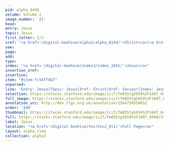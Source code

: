 ```yaml
---
pid: alpha_0448
volume: Volume 2
image_number: '21'
head: 
entry: Jesus
topic: Jesus
first_letter: I/J
xref: "<a href='/digital-beehive/alpha1/alpha_0144/'>Christ</a>|<a href='/digital-beehive/alpha4/alpha_0822/'>Saviour</a>"
see: 
page: 
add: 
type: 
index: "<a href='/digital-beehive/index3/index_1941/'>Jesus</a>"
insertion_xref: 
insertion: 
item: "#item-fc54ff4b7"
unparsed: 
line: 'Entry: Jesus|Topic: Jesus|Xref: Christ|Xref: Saviour|Index: Jesus|#item-fc54ff4b7'
selection: https://stacks.stanford.edu/image/iiif/fm855tg5659%2F1607_0488/315,887,3077,519/full/0/default.jpg
full_image: https://stacks.stanford.edu/image/iiif/fm855tg5659%2F1607_0488/full/full/0/default.jpg
annotation_uri: http://dev.llgc.org.uk/annotation/1564758558652
order: '448'
thumbnail: https://stacks.stanford.edu/image/iiif/fm855tg5659%2F1607_0488/315,887,600,180/250,/0/default.jpg
full: https://stacks.stanford.edu/image/iiif/fm855tg5659%2F1607_0488/315,887,3077,519/full/0/default.jpg
label: Jesus
location: "<a href='/digital-beehive/toc/toc2_011/'>Full Page</a>"
layout: alpha_item
collection: alpha3
---
```

